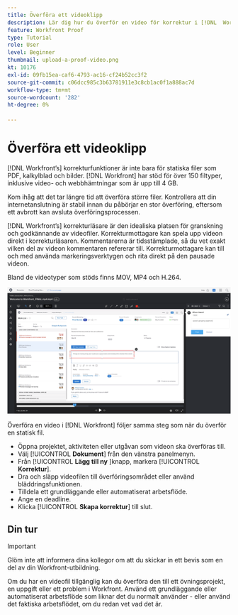 ```yaml
---
title: Överföra ett videoklipp
description: Lär dig hur du överför en video för korrektur i [!DNL  Workfront].
feature: Workfront Proof
type: Tutorial
role: User
level: Beginner
thumbnail: upload-a-proof-video.png
kt: 10176
exl-id: 09fb15ea-caf6-4793-ac16-cf24b52cc3f2
source-git-commit: c06dcc985c3b63781911e3c8cb1ac0f1a888ac7d
workflow-type: tm+mt
source-wordcount: '282'
ht-degree: 0%

---
```


# Överföra ett videoklipp

[!DNL Workfront’s] korrekturfunktioner är inte bara för statiska filer som PDF, kalkylblad och bilder. [!DNL Workfront] har stöd för över 150 filtyper, inklusive video- och webbhämtningar som är upp till 4 GB.

Kom ihåg att det tar längre tid att överföra större filer. Kontrollera att din internetanslutning är stabil innan du påbörjar en stor överföring, eftersom ett avbrott kan avsluta överföringsprocessen.

<!-- For a complete list of uploadable file types, see the article, Supported proofing file types. -->

[!DNL Workfront’s] korrekturläsare är den idealiska platsen för granskning och godkännande av videofiler. Korrekturmottagare kan spela upp videon direkt i korrekturläsaren. Kommentarerna är tidsstämplade, så du vet exakt vilken del av videon kommentaren refererar till. Korrekturmottagare kan till och med använda markeringsverktygen och rita direkt på den pausade videon.

Bland de videotyper som stöds finns MOV, MP4 och H.264. <!-- Check the supported file types list to make sure the video type you use is compatible with Workfront’s proofing features.-->

![En bild av en markering i en videokorrekturfil.](assets/upload-a-proof-of-a-video.png)

Överföra en video i [!DNL Workfront] följer samma steg som när du överför en statisk fil.

* Öppna projektet, aktiviteten eller utgåvan som videon ska överföras till.
* Välj [!UICONTROL **Dokument**] från den vänstra panelmenyn.
* Från [!UICONTROL **Lägg till ny** ]knapp, markera [!UICONTROL **Korrektur**].
* Dra och släpp videofilen till överföringsområdet eller använd bläddringsfunktionen.
* Tilldela ett grundläggande eller automatiserat arbetsflöde.
* Ange en deadline.
* Klicka [!UICONTROL **Skapa korrektur**] till slut.

## Din tur

>[!IMPORTANT]
>
>Glöm inte att informera dina kollegor om att du skickar in ett bevis som en del av din Workfront-utbildning.


Om du har en videofil tillgänglig kan du överföra den till ett övningsprojekt, en uppgift eller ett problem i Workfront. Använd ett grundläggande eller automatiserat arbetsflöde som liknar det du normalt använder - eller använd det faktiska arbetsflödet, om du redan vet vad det är.

